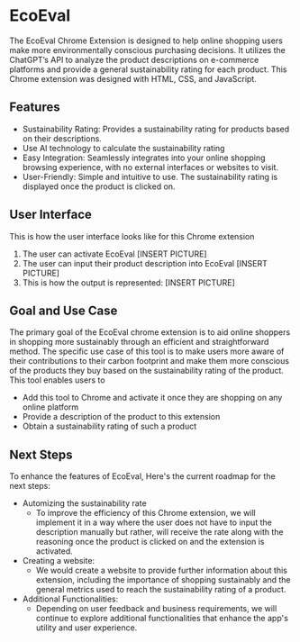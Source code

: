 # EcoEval
The EcoEval Chrome Extension is designed to help online shopping users make more environmentally conscious purchasing decisions. It utilizes the ChatGPT’s API to analyze the product descriptions on e-commerce platforms and provide a general sustainability rating for each product. This Chrome extension was designed with HTML, CSS, and JavaScript. 

## Features
* Sustainability Rating: Provides a sustainability rating for products based on their descriptions.
* Use AI technology to calculate the sustainability rating
* Easy Integration: Seamlessly integrates into your online shopping browsing experience, with no external interfaces or websites to visit.
* User-Friendly: Simple and intuitive to use. The sustainability rating is displayed once the product is clicked on.

## User Interface
This is how the user interface looks like for this Chrome extension
1. The user can activate EcoEval
[INSERT PICTURE]
2. The user can input their product description into EcoEval
[INSERT PICTURE]
3. This is how the output is represented:
[INSERT PICTURE]
 
## Goal and Use Case
The primary goal of the EcoEval chrome extension is to aid online shoppers in shopping more sustainably through an efficient and straightforward method. The specific use case of this tool is to make users more aware of their contributions to their carbon footprint and make them more conscious of the products they buy based on the sustainability rating of the product. This tool enables users to 
* Add this tool to Chrome and activate it once they are shopping on any online platform
* Provide a description of the product to this extension 
* Obtain a sustainability rating of such a product

## Next Steps
To enhance the features of EcoEval,  Here's the current roadmap for the next steps:
* Automizing the sustainability rate
  * To improve the efficiency of this Chrome extension, we will implement it in a way where the user does not have to input the description manually but rather, will receive the rate along with the reasoning once the product is clicked on and the extension is activated. 
* Creating a website: 
  * We would create a website to provide further information about this extension, including the importance of shopping sustainably and the general metrics used to reach the sustainability rating of a product. 
* Additional Functionalities: 
  * Depending on user feedback and business requirements, we will continue to explore additional functionalities that enhance the app's utility and user experience.

